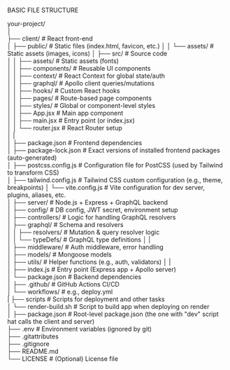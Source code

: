 BASIC FILE STRUCTURE

your-project/  
│  
├── client/                     # React front-end  
│   ├── public/                 # Static files (index.html, favicon, etc.)
│   │   └── assets/             # Static assets (images, icons) 
│   ├── src/                    # Source code  
│   │   ├── assets/             # Static assets (fonts)  
│   │   ├── components/         # Reusable UI components  
│   │   ├── context/            # React Context for global state/auth  
│   │   ├── graphql/            # Apollo client queries/mutations  
│   │   ├── hooks/              # Custom React hooks  
│   │   ├── pages/              # Route-based page components  
│   │   ├── styles/             # Global or component-level styles  
│   │   ├── App.jsx             # Main app component  
│   │   ├── main.jsx            # Entry point (or index.jsx)  
│   │   └── router.jsx          # React Router setup  
│   |  
│   ├── package.json            # Frontend dependencies  
│   ├── package-lock.json       # Exact versions of installed frontend packages (auto-generated)  
│   ├── postcss.config.js       # Configuration file for PostCSS (used by Tailwind to transform CSS)  
│   ├── tailwind.config.js      # Tailwind CSS custom configuration (e.g., theme, breakpoints) 
│   └── vite.config.js          # Vite configuration for dev server, plugins, aliases, etc.  
│
├── server/                     # Node.js + Express + GraphQL backend  
│   ├── config/                 # DB config, JWT secret, environment setup  
│   ├── controllers/            # Logic for handling GraphQL resolvers  
│   ├── graphql/                # Schema and resolvers  
│   │   ├── resolvers/          # Mutation & query resolver logic  
│   │   └── typeDefs/           # GraphQL type definitions 
│   |  
│   ├── middleware/             # Auth middleware, error handling  
│   ├── models/                 # Mongoose models  
│   ├── utils/                  # Helper functions (e.g., auth, validators) 
│   |  
│   ├── index.js                # Entry point (Express app + Apollo server)  
│   └── package.json            # Backend dependencies  
│
├── .github/                    # GitHub Actions CI/CD  
│   └── workflows/              # e.g., deploy.yml  
|
├── scripts                     # Scripts for deployment and other tasks  
│   └── render-build.sh         # Script to build app when deploying on render  
│
├── package.json                # Root-level package.json (the one with "dev" script hat calls the client and server)  
├── .env                        # Environment variables (ignored by git)  
├── .gitattributes   
├── .gitignore                 
├── README.md                  
└── LICENSE                     # (Optional) License file  
